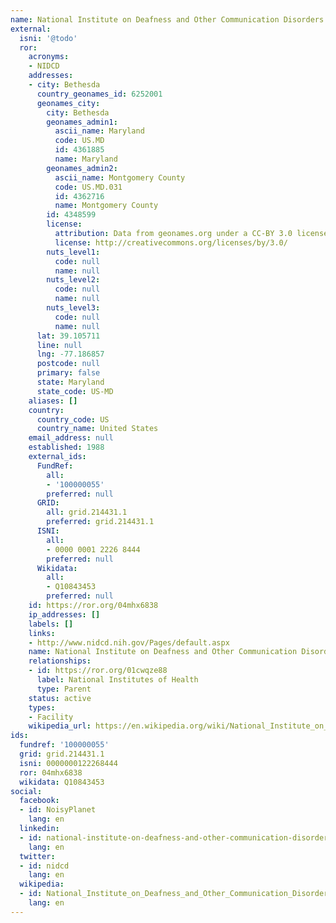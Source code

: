 ```yaml
---
name: National Institute on Deafness and Other Communication Disorders
external:
  isni: '@todo'
  ror:
    acronyms:
    - NIDCD
    addresses:
    - city: Bethesda
      country_geonames_id: 6252001
      geonames_city:
        city: Bethesda
        geonames_admin1:
          ascii_name: Maryland
          code: US.MD
          id: 4361885
          name: Maryland
        geonames_admin2:
          ascii_name: Montgomery County
          code: US.MD.031
          id: 4362716
          name: Montgomery County
        id: 4348599
        license:
          attribution: Data from geonames.org under a CC-BY 3.0 license
          license: http://creativecommons.org/licenses/by/3.0/
        nuts_level1:
          code: null
          name: null
        nuts_level2:
          code: null
          name: null
        nuts_level3:
          code: null
          name: null
      lat: 39.105711
      line: null
      lng: -77.186857
      postcode: null
      primary: false
      state: Maryland
      state_code: US-MD
    aliases: []
    country:
      country_code: US
      country_name: United States
    email_address: null
    established: 1988
    external_ids:
      FundRef:
        all:
        - '100000055'
        preferred: null
      GRID:
        all: grid.214431.1
        preferred: grid.214431.1
      ISNI:
        all:
        - 0000 0001 2226 8444
        preferred: null
      Wikidata:
        all:
        - Q10843453
        preferred: null
    id: https://ror.org/04mhx6838
    ip_addresses: []
    labels: []
    links:
    - http://www.nidcd.nih.gov/Pages/default.aspx
    name: National Institute on Deafness and Other Communication Disorders
    relationships:
    - id: https://ror.org/01cwqze88
      label: National Institutes of Health
      type: Parent
    status: active
    types:
    - Facility
    wikipedia_url: https://en.wikipedia.org/wiki/National_Institute_on_Deafness_and_Other_Communication_Disorders
ids:
  fundref: '100000055'
  grid: grid.214431.1
  isni: 0000000122268444
  ror: 04mhx6838
  wikidata: Q10843453
social:
  facebook:
  - id: NoisyPlanet
    lang: en
  linkedin:
  - id: national-institute-on-deafness-and-other-communication-disorders-nidcd
    lang: en
  twitter:
  - id: nidcd
    lang: en
  wikipedia:
  - id: National_Institute_on_Deafness_and_Other_Communication_Disorders
    lang: en
---
```

